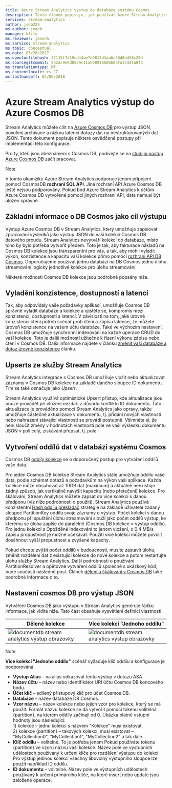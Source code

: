 ```yaml
---
title: Azure Stream Analytics výstup do databáze systému Cosmos
description: Tento článek popisuje, jak používat Azure Stream Analytics se uložit výstup do Azure Cosmos databáze pro výstup JSON, archivace dat a nízkou latencí dotazy na nestrukturovaných dat JSON.
services: stream-analytics
author: jseb225
ms.author: jeanb
manager: kfile
ms.reviewer: jasonh
ms.service: stream-analytics
ms.topic: conceptual
ms.date: 03/28/2017
ms.openlocfilehash: f7115f7d19cd44ae7d0812d3aa6c48d8dd58c20d
ms.sourcegitcommit: 5b2ac9e6d8539c11ab0891b686b8afa12441a8f3
ms.translationtype: MT
ms.contentlocale: cs-CZ
ms.lasthandoff: 04/06/2018
---
```

# <a name="azure-stream-analytics-output-to-azure-cosmos-db"></a>Azure Stream Analytics výstup do Azure Cosmos DB  
Stream Analytics můžete cílit na [Azure Cosmos DB](https://azure.microsoft.com/services/documentdb/) pro výstup JSON, povolení archivace a nízkou latencí dotazy dat na nestrukturovaných dat JSON. Tento dokument popisuje některé osvědčené postupy při implementaci této konfigurace.

Pro ty, kteří jsou obeznámeni s Cosmos DB, podívejte se na [studijní postup Azure Cosmos DB](https://azure.microsoft.com/documentation/learning-paths/documentdb/) začít pracovat. 

> [!Note]
> V tomto okamžiku Azure Stream Analytics podporuje jenom připojení pomocí CosmosDB **rozhraní SQL API**.
> Jiná rozhraní API Azure Cosmos DB ještě nejsou podporovány. Pokud bod Azure Stream Analytics k účtům Azure Cosmos DB vytvořené pomocí jiných rozhraní API, data nemusí být uložen správně. 

## <a name="basics-of-cosmos-db-as-an-output-target"></a>Základní informace o DB Cosmos jako cíl výstupu
Výstup Azure Cosmos DB v Stream Analytics, který umožňuje zapisovat zpracování výsledků jako výstup JSON do vaší kolekcí Cosmos DB datového proudu. Stream Analytics nevytváří kolekcí do databáze, místo toho by bylo potřeba vytvořit předem. Toto je tak, aby fakturace nákladů na Cosmos DB kolekce jsou transparentní pro vás, a tak, aby mohli vyladit výkon, konzistence a kapacitu vaší kolekce přímo pomocí [rozhraní API DB Cosmos](https://msdn.microsoft.com/library/azure/dn781481.aspx). Doporučujeme používat jednu databázi na DB Cosmos jednu úlohu streamování logicky jednotlivé kolekce pro úlohu streamování.

Některé možnosti Cosmos DB kolekce jsou podrobně popsány níže.

## <a name="tune-consistency-availability-and-latency"></a>Vyladění konzistence, dostupností a latencí
Tak, aby odpovídaly vaše požadavky aplikací, umožňuje Cosmos DB správně vyladit databáze a kolekce a ujistěte se, kompromis mezi konzistencí, dostupností a latencí. V závislosti na tom, jaké úrovně konzistenci čtení potřeb scénář proti čtení a zápisu latence, že můžete úroveň konzistence na vašem účtu databáze. Také ve výchozím nastavení, Cosmos DB umožňuje synchronní indexování na každé operace CRUD do vaší kolekce. Toto je další možností užitečné k řízení výkonu zápisu nebo čtení v Cosmos DB. Další informace najdete v článku [změnit vaší databáze a dotaz úrovně konzistence](../cosmos-db/consistency-levels.md) článku.

## <a name="upserts-from-stream-analytics"></a>Upserts ze služby Stream Analytics
Stream Analytics integrace s Cosmos DB umožňuje vložit nebo aktualizovat záznamy v Cosmos DB kolekce na základě daného sloupce ID dokumentu. Tím se také označuje jako *Upsert*.

Stream Analytics využívá optimistické Upsert přístup, kde aktualizace jsou pouze provádět při vložení nezdaří z důvodu konfliktu ID dokumentu. Tato aktualizace je prováděno pomocí Stream Analytics jako opravy, takže umožňuje částečné aktualizace v dokumentu, tj. přidání nových vlastností nebo nahrazení stávající vlastnosti se provádí postupně. Všimněte si, že není sloučit změny v hodnotách vlastnosti pole ve vaší výsledku dokumentu JSON v poli celý, získávání přepsat, tj. pole.

## <a name="data-partitioning-in-cosmos-db"></a>Vytvoření oddílů dat v databázi systému Cosmos
Cosmos DB [oddíly kolekce](../cosmos-db/partition-data.md) se o doporučený postup pro vytváření oddílů vaše data. 

Pro jeden Cosmos DB kolekce Stream Analytics stále umožňuje oddílu vaše data, podle schémat dotazů a požadavkům na výkon vaší aplikace. Každá kolekce může obsahovat až 10GB dat (maximum) a aktuálně neexistuje žádný způsob, jak vertikálně navýšit kapacitu (nebo přetečení) kolekce. Pro škálování, Stream Analytics můžete zapsat do více kolekcí s danou předponu (viz níže podrobnosti o použití). Stream Analytics používá konzistentní [Hash oddílu překladač](https://msdn.microsoft.com/library/azure/microsoft.azure.documents.partitioning.hashpartitionresolver.aspx) strategie na základě uživatele zadaný sloupec PartitionKey oddílu svoje záznamy o výstup. Počet kolekcí s danou předponu při spuštění úlohu streamování slouží jako počet oddílů výstup, ke kterému se úloha zapíše do paralelně (Cosmos DB kolekce = výstup oddíly). Pro jednu kolekci s Opožděné indexování to jenom vložení, o 0.4 MB/s zápisu propustnost je možné očekávat. Použití více kolekcí můžete povolit dosáhnout vyšší propustnost a zvýšené kapacity.

Pokud chcete zvýšit počet oddílů v budoucnosti, musíte zastavit úlohu, změnit rozdělení dat z existující kolekce do nové kolekce a potom restartujte úlohu služby Stream Analytics. Další podrobnosti o používání PartitionResolver a opětovné vytváření oddílů společně s ukázkový kód, bude součástí následné post. Článek [dělení a škálování v Cosmos DB](../cosmos-db/sql-api-partition-data.md) také podrobné informace o to.

## <a name="cosmos-db-settings-for-json-output"></a>Nastavení cosmos DB pro výstup JSON
Vytváření Cosmos DB jako výstupu v Stream Analytics generuje řádku informace, jak vidíte níže. Tato část obsahuje vysvětlení definici vlastnosti.

Dělené kolekce | Více kolekcí "Jednoho oddílu"
---|---
![documentdb stream analytics výstup obrazovky](media/stream-analytics-documentdb-output/stream-analytics-documentdb-output-1.png) |  ![documentdb stream analytics výstup obrazovky](media/stream-analytics-documentdb-output/stream-analytics-documentdb-output-2.png)


  
> [!NOTE]
> **Více kolekcí "Jednoho oddílu"** scénář vyžaduje klíč oddílu a konfigurace je podporována. 

* **Výstup Alias** – na alias odkazovat tento výstup v dotazu ASA  
* **Název účtu** – název nebo identifikátor URI účtu Cosmos DB koncového bodu.  
* **Účet klíč** – sdílený přístupový klíč pro účet Cosmos DB.  
* **Databáze** – název databáze DB Cosmos.  
* **Vzor názvu** – název kolekce nebo jejich vzor pro kolekce, který se má použít. Formát názvu kolekce se dá vytvořit pomocí tokenu volitelná {partition}, na kterém oddíly začínají od 0. Ukázka platné vstupní hodnoty jsou následující:  
  1\) kolekce – jednu kolekci s názvem "Kolekce" musí existovat.  
  2\) kolekce {partition} – takových kolekcí, musí existovat – "MyCollection0", "MyCollection1", "MyCollection2" a tak dále.  
* **Klíč oddílu** – volitelné. To je potřeba jenom Pokud používáte tokenu {partition} ve vzoru názvu vaší kolekce. Název pole ve výstupních událostech používaný k určení klíče pro rozdělení výstupu do kolekcí Pro výstup jedinou kolekci všechny libovolný výstupního sloupce lze použít například ID oddílu.  
* **ID dokumentu** – volitelné. Název pole ve výstupních událostech používaný k určení primárního klíče, na které insert nebo update jsou založené operace.  

